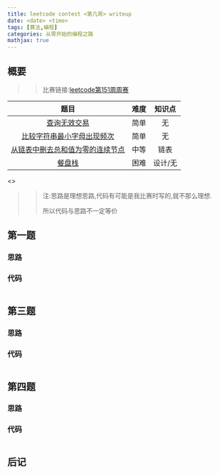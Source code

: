 ```yaml
---
title: leetcode contest <第几周> writeup
date: <date> <time>
tags: [算法,编程]
categories: 从零开始的编程之路
mathjax: true
---
```


## 概要

>> 比赛链接:[leetcode第151周周赛](https://leetcode-cn.com/contest/weekly-contest-151)

|                             题目                             | 难度 |  知识点  |
| :----------------------------------------------------------: | :--: | :------: |
| [查询无效交易](https://leetcode-cn.com/contest/weekly-contest-151/problems/invalid-transactions) | 简单 |    无    |
| [比较字符串最小字母出现频次](https://leetcode-cn.com/contest/weekly-contest-151/problems/compare-strings-by-frequency-of-the-smallest-character) | 简单 | 无 |
| [从链表中删去总和值为零的连续节点](https://leetcode-cn.com/contest/weekly-contest-151/problems/remove-zero-sum-consecutive-nodes-from-linked-list) | 中等 |   链表   |
| [餐盘栈](https://leetcode-cn.com/contest/weekly-contest-151/problems/dinner-plate-stacks) | 困难 |   设计/无   |

<<!-- more -->>

>> 注:思路是理想思路,代码有可能是我比赛时写的,就不那么理想.
>>
>> 所以代码与思路不一定等价

## 第一题

### 思路



### 代码

```python


```

## 第三题

### 思路


### 代码

```python


```

## 第四题

### 思路



### 代码

```python


```

## 后记


